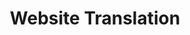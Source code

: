 ---
layout: page
title: Website Translation
description: Website translation service (Papago, NAVER) using NMT and word alignment
img: assets/img/webtrans.png
redirect: https://papago.naver.net/website?locale=en
importance: 3
category: past
---